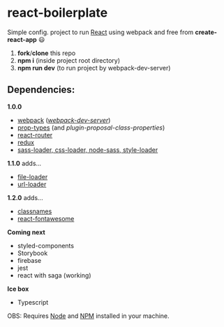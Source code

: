 # react-boilerplate

Simple config. project to run [React](https://reactjs.org) using webpack and free from **create-react-app** :smiley:

1. **fork**/**clone** this repo
2. **npm i** (inside project root directory)
3. **npm run dev** (to run project by webpack-dev-server)


## Dependencies:
**1.0.0**
- [webpack](https://github.com/webpack/webpack) (*[webpack-dev-server](https://github.com/webpack/webpack-dev-server)*)
- [prop-types](https://github.com/facebook/prop-types) (and *plugin-proposal-class-properties*)
- [react-router](https://github.com/ReactTraining/react-router/tree/master/packages/react-router)
- [redux](https://github.com/reduxjs/redux)
- [sass-loader, css-loader, node-sass, style-loader](https://github.com/webpack-contrib/sass-loader)


**1.1.0** adds...
- [file-loader](https://github.com/webpack-contrib/file-loader)
- [url-loader](https://github.com/webpack-contrib/url-loader)


**1.2.0** adds...
- [classnames](https://github.com/JedWatson/classnames)
- [react-fontawesome](https://github.com/FortAwesome/react-fontawesome)


**Coming next**
- styled-components
- Storybook
- firebase
- jest
- react with saga (working)


**Ice box**
- Typescript


OBS: Requires [Node](https://nodejs.org/en/) and [NPM](https://www.npmjs.com) installed in your machine.
